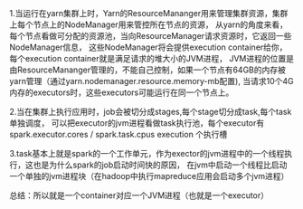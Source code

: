 1.当运行在yarn集群上时，Yarn的ResourceMananger用来管理集群资源，集群上每个节点上的NodeManager用来管控所在节点的资源，
从yarn的角度来看，每个节点看做可分配的资源池，当向ResourceManager请求资源时，它返回一些NodeManager信息，
这些NodeManager将会提供execution container给你，每个execution container就是满足请求的堆大小的JVM进程，
JVM进程的位置是由ResourceMananger管理的，不能自己控制，如果一个节点有64GB的内存被yarn管理（通过yarn.nodemanager.resource.memory-mb配置),
当请求10个4G内存的executors时，这些executors可能运行在同一个节点上。

2.当在集群上执行应用时，job会被切分成stages,每个stage切分成task,每个task单独调度，
可以把executor的jvm进程看做task执行池，每个executor有 spark.executor.cores / spark.task.cpus execution 个执行槽

3.task基本上就是spark的一个工作单元，作为exector的jvm进程中的一个线程执行，这也是为什么spark的job启动时间快的原因，
在jvm中启动一个线程比启动一个单独的jvm进程块（在hadoop中执行mapreduce应用会启动多个jvm进程）

总结：所以就是一个container对应一个JVM进程（也就是一个executor）